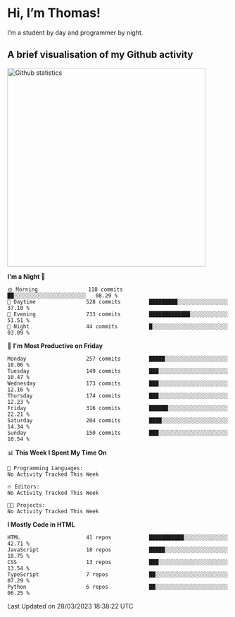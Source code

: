 # Hi, I’m Thomas!
I’m a student by day and programmer by night.

## A brief visualisation of my Github activity

<img title="My Github statistics" alt="Github statistics" width="450px" src="https://github-readme-stats.vercel.app/api?username=thomasrettig&show_icons=true&include_all_commits=true&count_private=true&&hide=issues&theme=tokyonight&border_radius=6px"/>

<!--START_SECTION:waka-->
**I'm a Night 🦉** 

```text
🌞 Morning                118 commits         ██░░░░░░░░░░░░░░░░░░░░░░░   08.29 % 
🌆 Daytime                528 commits         █████████░░░░░░░░░░░░░░░░   37.10 % 
🌃 Evening                733 commits         █████████████░░░░░░░░░░░░   51.51 % 
🌙 Night                  44 commits          █░░░░░░░░░░░░░░░░░░░░░░░░   03.09 % 
```
📅 **I'm Most Productive on Friday** 

```text
Monday                   257 commits         █████░░░░░░░░░░░░░░░░░░░░   18.06 % 
Tuesday                  149 commits         ███░░░░░░░░░░░░░░░░░░░░░░   10.47 % 
Wednesday                173 commits         ███░░░░░░░░░░░░░░░░░░░░░░   12.16 % 
Thursday                 174 commits         ███░░░░░░░░░░░░░░░░░░░░░░   12.23 % 
Friday                   316 commits         ██████░░░░░░░░░░░░░░░░░░░   22.21 % 
Saturday                 204 commits         ████░░░░░░░░░░░░░░░░░░░░░   14.34 % 
Sunday                   150 commits         ███░░░░░░░░░░░░░░░░░░░░░░   10.54 % 
```


📊 **This Week I Spent My Time On** 

```text
💬 Programming Languages: 
No Activity Tracked This Week

🔥 Editors: 
No Activity Tracked This Week

🐱‍💻 Projects: 
No Activity Tracked This Week
```

**I Mostly Code in HTML** 

```text
HTML                     41 repos            ███████████░░░░░░░░░░░░░░   42.71 % 
JavaScript               18 repos            █████░░░░░░░░░░░░░░░░░░░░   18.75 % 
CSS                      13 repos            ███░░░░░░░░░░░░░░░░░░░░░░   13.54 % 
TypeScript               7 repos             ██░░░░░░░░░░░░░░░░░░░░░░░   07.29 % 
Python                   6 repos             ██░░░░░░░░░░░░░░░░░░░░░░░   06.25 % 
```




 Last Updated on 28/03/2023 18:38:22 UTC
<!--END_SECTION:waka-->
